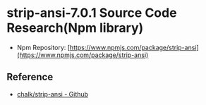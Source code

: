 # strip-ansi-7.0.1 Source Code Research(Npm library)

- Npm Repository: [https://www.npmjs.com/package/strip-ansi](https://www.npmjs.com/package/strip-ansi)

## Reference

- [chalk/strip-ansi - Github](https://github.com/chalk/strip-ansi)
